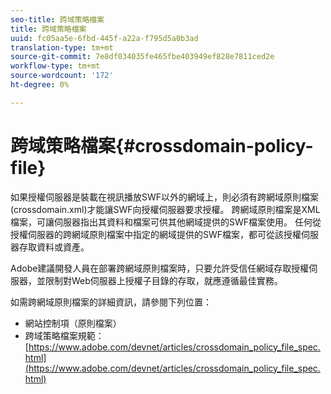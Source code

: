 ```yaml
---
seo-title: 跨域策略檔案
title: 跨域策略檔案
uuid: fc05aa5e-6fbd-445f-a22a-f795d5a0b3ad
translation-type: tm+mt
source-git-commit: 7e8df034035fe465fbe403949ef828e7811ced2e
workflow-type: tm+mt
source-wordcount: '172'
ht-degree: 0%

---
```



# 跨域策略檔案{#crossdomain-policy-file}

如果授權伺服器是裝載在視訊播放SWF以外的網域上，則必須有跨網域原則檔案(crossdomain.xml)才能讓SWF向授權伺服器要求授權。 跨網域原則檔案是XML檔案，可讓伺服器指出其資料和檔案可供其他網域提供的SWF檔案使用。 任何從授權伺服器的跨網域原則檔案中指定的網域提供的SWF檔案，都可從該授權伺服器存取資料或資產。

Adobe建議開發人員在部署跨網域原則檔案時，只要允許受信任網域存取授權伺服器，並限制對Web伺服器上授權子目錄的存取，就應遵循最佳實務。

如需跨網域原則檔案的詳細資訊，請參閱下列位置：

* 網站控制項（原則檔案）
* 跨域策略檔案規範：[https://www.adobe.com/devnet/articles/crossdomain_policy_file_spec.html](https://www.adobe.com/devnet/articles/crossdomain_policy_file_spec.html)

